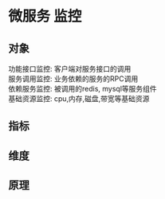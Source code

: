# 微服务 监控

## 对象

功能接口监控: 客户端对服务接口的调用  
服务调用监控: 业务依赖的服务的RPC调用  
依赖服务监控: 被调用的redis, mysql等服务组件  
基础资源监控: cpu,内存,磁盘,带宽等基础资源  

## 指标

## 维度

## 原理
